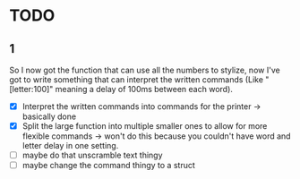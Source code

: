 # TODO
## 1
So I now got the function that can use all the numbers to stylize, now I've got to write something that can interpret the written commands (Like "[letter:100]" meaning a delay of 100ms between each word).
- [x] Interpret the written commands into commands for the printer -> basically done
- [x] Split the large function into multiple smaller ones to allow for more flexible commands -> won't do this because you couldn't have word and letter delay in one setting.
- [ ] maybe do that unscramble text thingy
- [ ] maybe change the command thingy to a struct